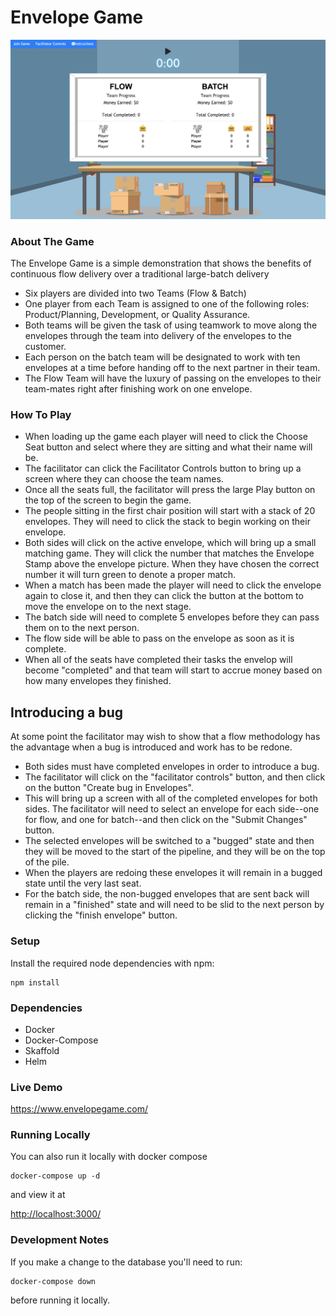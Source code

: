 # Envelope Game
![alt text](./react/assets/screencap.png)

### About The Game
The Envelope Game is a simple demonstration that shows the benefits of continuous flow delivery over a traditional large-batch delivery
- Six players are divided into two Teams (Flow & Batch)
- One player from each Team is assigned to one of the following roles: Product/Planning, Development, or Quality Assurance.
- Both teams will be given the task of using teamwork to move along the envelopes through the team into delivery of the   envelopes to the customer.
- Each person on the batch team will be designated to work with ten envelopes at a time before handing off to the next partner in their team.
- The Flow Team will have the luxury of passing on the envelopes to their team-mates right after finishing work on one envelope.

### How To Play
- When loading up the game each player will need to click the Choose Seat button and select where they are sitting and what their name will be.
- The facilitator can click the Facilitator Controls button to bring up a screen where they can choose the team names.
- Once all the seats full, the facilitator will press the large Play button on the top of the screen to begin the game.
- The people sitting in the first chair position will start with a stack of 20 envelopes. They will need to click the stack to begin working on their envelope.
- Both sides will click on the active envelope, which will bring up a small matching game. They will click the number that matches the Envelope Stamp above the envelope picture. When they have chosen the correct number it will turn green to denote a proper match.
- When a match has been made the player will need to click the envelope again to close it, and then they can click the button at the bottom to move the envelope on to the next stage.
- The batch side will need to complete 5 envelopes before they can pass them on to the next person.
- The flow side will be able to pass on the envelope as soon as it is complete.
- When all of the seats have completed their tasks the envelop will become "completed" and that team will start to accrue money based on how many envelopes they finished.

## Introducing a bug
At some point the facilitator may wish to show that a flow methodology has the advantage when a bug is introduced and work has to be redone.
- Both sides must have completed envelopes in order to introduce a bug.
- The facilitator will click on the "facilitator controls" button, and then click on the button "Create bug in Envelopes".
- This will bring up a screen with all of the completed envelopes for both sides. The facilitator will need to select an envelope for each side--one for flow, and one for batch--and then click on the "Submit Changes" button.
- The selected envelopes will be switched to a "bugged" state and then they will be moved to the start of the pipeline, and they will be on the top of the pile.
- When the players are redoing these envelopes it will remain in a bugged state until the very last seat.
- For the batch side, the non-bugged envelopes that are sent back will remain in a "finished" state and will need to be slid to the next person by clicking the "finish envelope" button.

### Setup
Install the required node dependencies with npm:
```
npm install
```
### Dependencies

- Docker
- Docker-Compose
- Skaffold
- Helm

### Live Demo
<https://www.envelopegame.com/>

### Running Locally
You can also run it locally with docker compose
```
docker-compose up -d
```
and view it at

<http://localhost:3000/>

### Development Notes
If you make a change to the database you'll need to run: 
```
docker-compose down
```
before running it locally.